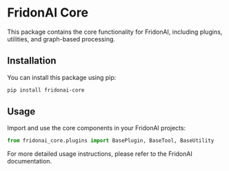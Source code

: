 # FridonAI Core

This package contains the core functionality for FridonAI, including plugins, utilities, and graph-based processing.

## Installation

You can install this package using pip:

```bash
pip install fridonai-core
```

## Usage

Import and use the core components in your FridonAI projects:

```python
from fridonai_core.plugins import BasePlugin, BaseTool, BaseUtility
```


For more detailed usage instructions, please refer to the FridonAI documentation.